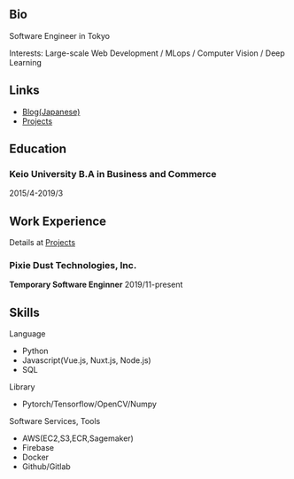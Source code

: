 ## Bio
Software Engineer in Tokyo

Interests: Large-scale Web Development / MLops / Computer Vision / Deep Learning

## Links
- [Blog(Japanese)](https://billyio.github.io/blog)
- [Projects](https://billyio.github.io/projects)

## Education
### Keio University B.A in Business and Commerce
2015/4-2019/3 


## Work Experience
Details at [Projects](https://billyio.github.io/projects)

### Pixie Dust Technologies, Inc.  
**Temporary Software Enginner** 2019/11-present

## Skills
Language
- Python 
- Javascript(Vue.js, Nuxt.js, Node.js)
- SQL

Library
- Pytorch/Tensorflow/OpenCV/Numpy

Software Services, Tools
- AWS(EC2,S3,ECR,Sagemaker)
- Firebase
- Docker
- Github/Gitlab
